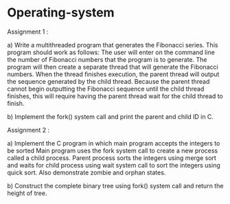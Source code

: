 # Operating-system
Assignment 1 :

a) Write a multithreaded program that generates the Fibonacci series. This program should work as follows: The user will enter on the command line the number of Fibonacci numbers that the program is to generate. The program will then create a separate thread that will generate the Fibonacci numbers. When the thread finishes execution, the parent thread will output the sequence generated by the child thread. Because the parent thread cannot begin outputting the Fibonacci sequence until the child thread finishes, this will require having the parent thread wait for the child thread to finish.

b) Implement the fork() system call and print the parent and child ID in C.

Assignment 2 :

a) Implement the C program in which main program accepts the integers to be sorted Main program uses the fork system call to create a new process called a child process. Parent process sorts the integers using merge sort and waits for child process using wait system call to sort the integers using quick sort. Also demonstrate zombie and orphan states.

b) Construct the complete binary tree using fork() system call and return the height of tree.
